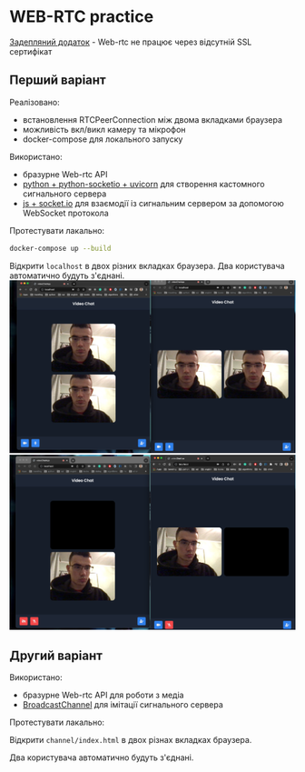 # WEB-RTC practice

[Задепляний додаток](http://192.241.155.57/) - Web-rtc не працює через відсутній SSL сертифікат

## Перший варіант

Реалізовано:

* встановлення RTCPeerConnection між двома вкладками браузера
* можливість вкл/викл камеру та мікрофон
* docker-compose для локального запуску

Використано:

* бразурне Web-rtc API
* [python + python-socketio + uvicorn](app.py) для створення кастомного сигнального сервера
* [js + socket.io](public/script.js) для взаємодії із сигнальним сервером за допомогою WebSocket протокола

Протестувати лакально:

```sh
docker-compose up --build
```

Відкрити `localhost` в двох різних вкладках браузера. Два користувача автоматично будуть з'єднані.
![img.png](docs/img.png)
![img_1.png](docs/img_1.png)

## Другий варіант

Використано:

* бразурне Web-rtc API для роботи з медіа
* [BroadcastChannel](https://developer.mozilla.org/ru/docs/Web/API/BroadcastChannel) для імітації сигнального сервера

Протестувати лакально:

Відкрити `channel/index.html` в двох різнах вкладках браузера.

Два користувача автоматично будуть з'єднані.
